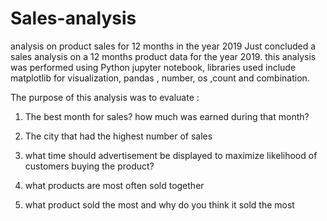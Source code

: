 # Sales-analysis
analysis on product sales for 12 months in the year 2019
Just concluded a sales analysis on a 12 months product data for the year 2019. this analysis was performed using Python jupyter notebook, libraries used include matplotlib for visualization, pandas , number, os ,count and combination.

The purpose of this analysis was to evaluate :

1) The best month for sales? how much was earned during that month?

2) The city that had the highest number of sales

3) what time should advertisement be displayed to maximize likelihood of customers buying the product?

4) what products are most often sold together

5) what product sold the most and why do you think it sold the most
